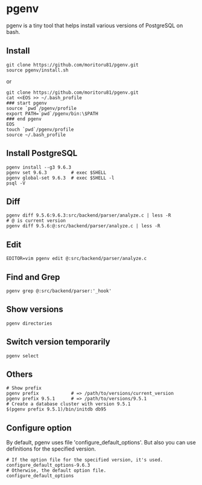 # pgenv

pgenv is a tiny tool that helps install various versions of PostgreSQL on bash.

## Install

```
git clone https://github.com/moritoru81/pgenv.git
source pgenv/install.sh
```

or

```
git clone https://github.com/moritoru81/pgenv.git
cat <<EOS >> ~/.bash_profile
### start pgenv
source `pwd`/pgenv/profile
export PATH=`pwd`/pgenv/bin:\$PATH
### end pgenv
EOS
touch `pwd`/pgenv/profile
source ~/.bash_profile
```

## Install PostgreSQL

```
pgenv install --g3 9.6.3
pgenv set 9.6.3         # exec $SHELL
pgenv global-set 9.6.3  # exec $SHELL -l
psql -V
```

## Diff

```
pgenv diff 9.5.6:9.6.3:src/backend/parser/analyze.c | less -R
# @ is current version
pgenv diff 9.5.6:@:src/backend/parser/analyze.c | less -R
```

## Edit

```
EDITOR=vim pgenv edit @:src/backend/parser/analyze.c
```

## Find and Grep

```
pgenv grep @:src/backend/parser:'_hook'
```

## Show versions

```
pgenv directories
```

## Switch version temporarily

```
pgenv select
```

## Others

```
# Show prefix
pgenv prefix            # => /path/to/versions/current_version
pgenv prefix 9.5.1      # => /path/to/versions/9.5.1
# Create a database cluster with version 9.5.1
$(pgenv prefix 9.5.1)/bin/initdb db95
```

## Configure option

By default, pgenv uses file 'configure_default_options'. But also you can use definitions for the specified version.

```
# If the option file for the specified version, it's used.
configure_default_options-9.6.3
# Otherwise, the default option file.
configure_default_options
```
